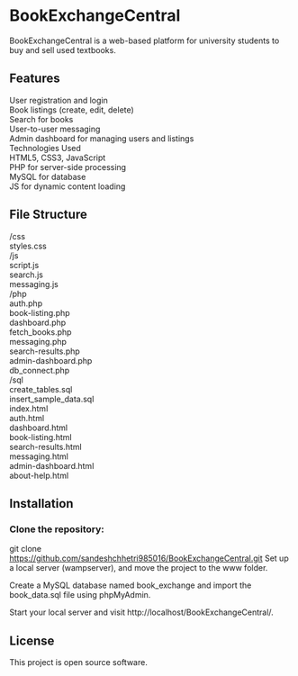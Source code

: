 # BookExchangeCentral

BookExchangeCentral is a web-based platform for university students to buy and sell used textbooks.

## Features

User registration and login  
Book listings (create, edit, delete)  
Search for books  
User-to-user messaging  
Admin dashboard for managing users and listings  
Technologies Used  
HTML5, CSS3, JavaScript  
PHP for server-side processing  
MySQL for database  
JS for dynamic content loading  

## File Structure

/css  
  styles.css  
/js  
  script.js  
  search.js  
  messaging.js  
/php  
  auth.php  
  book-listing.php  
  dashboard.php  
  fetch_books.php  
  messaging.php  
  search-results.php  
  admin-dashboard.php  
  db_connect.php  
/sql  
  create_tables.sql  
  insert_sample_data.sql  
index.html  
auth.html  
dashboard.html  
book-listing.html  
search-results.html  
messaging.html  
admin-dashboard.html  
about-help.html  

## Installation

### Clone the repository:

git clone https://github.com/sandeshchhetri985016/BookExchangeCentral.git
Set up a local server (wampserver), and move the project to the www folder.

Create a MySQL database named book_exchange and import the book_data.sql file using phpMyAdmin.

Start your local server and visit http://localhost/BookExchangeCentral/.

## License

This project is open source software.

